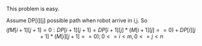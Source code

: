 This problem is easy.

Assume DP[i][j] possible path when robot arrive in i,j.
So 
$$ 
if M[i+1][j+1]=0:
DP[i+1][j+1]=DP[i+1][j]*(M[i+1][j]==0)+DP[i][j+1]*(M[i][j+1]==0);0<=i<m , 0<=j<n
$$
